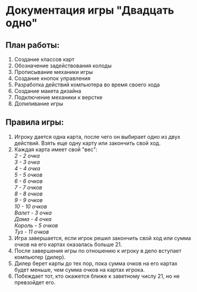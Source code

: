 # Документация игры "Двадцать одно"

## План работы:

1. Создание классов карт
2. Обозначение задействования колоды
3. Прописывание механики игры
4. Создание кнопок управления
5. Разработка действий компьютера во время своего хода
6. Создание макета дизайна
7. Подключение механики к верстке
8. Допиливание игры

## Правила игры:

1. Игроку дается одна карта, после чего он выбирает одно из двух действий. Взять еще одну карту или закончить свой ход.
2. Каждая карта имеет свой "вес":  
   *2 - 2 очка   
   3 - 3 очка   
   4 - 4 очка   
   5 - 5 очков   
   6 - 6 очков   
   7 - 7 очков   
   8 - 8 очков   
   9 - 9 очков   
   10 - 10 очков   
   Валет - 3 очка   
   Дама - 4 очка   
   Король - 5 очков   
   Туз - 11 очков*
3. Игра завершается, если игрок решил закончить свой ход или сумма очков на его картах оказалась больше 21.
4. После завершения игры по отношению к игроку в дело вступает компьютер (дилер).
5. Дилер берет карты до тех пор, пока сумма очков на его картах будет меньше, чем сумма очков на картах игрока.
6. Побеждает тот, кто окажется ближе к заветному числу 21, но не превзойдет его.
